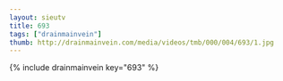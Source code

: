 ```yaml
--- 
layout: sieutv
title: 693
tags: ["drainmainvein"]
thumb: http://drainmainvein.com/media/videos/tmb/000/004/693/1.jpg
---
```

{% include drainmainvein key="693" %} 
